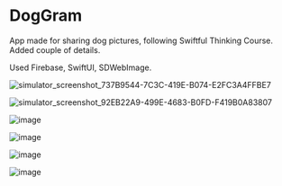 # DogGram
App made for sharing dog pictures, following Swiftful Thinking Course. Added couple of details.    

Used  Firebase, SwiftUI, SDWebImage.

![simulator_screenshot_737B9544-7C3C-419E-B074-E2FC3A4FFBE7](https://github.com/gmekv/DogGram/assets/113336356/d61ed6e0-7ea9-4c2d-83e9-af2992430282)

![simulator_screenshot_92EB22A9-499E-4683-B0FD-F419B0A83807](https://github.com/gmekv/DogGram/assets/113336356/595bbeb1-c02d-45dc-a613-b0cf45bfa807)

![image](https://github.com/gmekv/DogGram/assets/113336356/10c9b9b6-01ad-40aa-9350-b1b84e83212e)

![image](https://github.com/gmekv/DogGram/assets/113336356/393907f8-b990-40f8-beea-1ce251a2b42c)

![image](https://github.com/gmekv/DogGram/assets/113336356/2638d977-bdf4-4f8d-b3b6-1692a338a083)

![image](https://github.com/gmekv/DogGram/assets/113336356/7dd38eaa-4191-4749-b65a-30019978cbc9)
